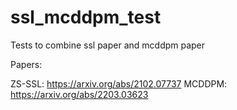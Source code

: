 # ssl_mcddpm_test
Tests to combine ssl paper and mcddpm paper

Papers:

ZS-SSL: https://arxiv.org/abs/2102.07737
MCDDPM: https://arxiv.org/abs/2203.03623
